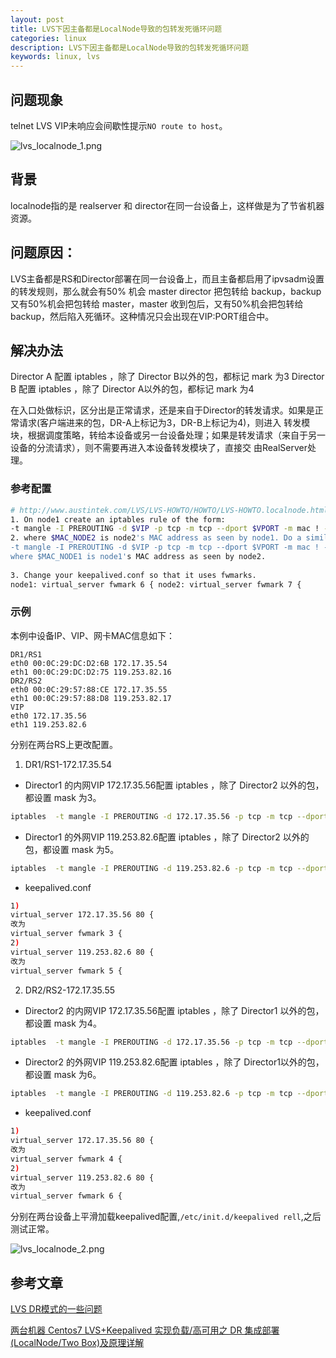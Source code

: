 ```yaml
---
layout: post
title: LVS下因主备都是LocalNode导致的包转发死循环问题
categories: linux
description: LVS下因主备都是LocalNode导致的包转发死循环问题
keywords: linux, lvs
---
```


## 问题现象

telnet LVS VIP未响应会间歇性提示`NO route to host`。

![lvs_localnode_1.png](https://i.loli.net/2018/07/31/5b6083d295616.png)

## 背景

localnode指的是 realserver 和 director在同一台设备上，这样做是为了节省机器资源。 

## 问题原因：

LVS主备都是RS和Director部署在同一台设备上，而且主备都启用了ipvsadm设置的转发规则，那么就会有50% 机会 master director 把包转给 
backup，backup又有50%机会把包转给 master，master 收到包后，又有50%机会把包转给 backup，然后陷入死循环。这种情况只会出现在VIP:PORT组合中。

## 解决办法

Director A 配置 iptables ，除了 Director B以外的包，都标记 mark 为3
Director B 配置 iptables ，除了 Director A以外的包，都标记 mark 为4

在入口处做标识，区分出是正常请求，还是来自于Director的转发请求。如果是正常请求(客户端进来的包，DR-A上标记为3，DR-B上标记为4)，则进入
转发模块，根据调度策略，转给本设备或另一台设备处理；如果是转发请求（来自于另一设备的分流请求），则不需要再进入本设备转发模块了，直接交
由RealServer处理。

### 参考配置
``` bash
# http://www.austintek.com/LVS/LVS-HOWTO/HOWTO/LVS-HOWTO.localnode.html#two_box_lvs_active_active
1. On node1 create an iptables rule of the form:
-t mangle -I PREROUTING -d $VIP -p tcp -m tcp --dport $VPORT -m mac ! --mac-source $MAC_NODE2 -j MARK --set-mark 0x6
2. where $MAC_NODE2 is node2's MAC address as seen by node1. Do a similar trick on node2:
-t mangle -I PREROUTING -d $VIP -p tcp -m tcp --dport $VPORT -m mac ! --mac-source $MAC_NODE1 -j MARK --set-mark 0x7
where $MAC_NODE1 is node1's MAC address as seen by node2.
 
3. Change your keepalived.conf so that it uses fwmarks.
node1: virtual_server fwmark 6 { node2: virtual_server fwmark 7 {
```

### 示例

本例中设备IP、VIP、网卡MAC信息如下：
```
DR1/RS1
eth0 00:0C:29:DC:D2:6B 172.17.35.54
eth1 00:0C:29:DC:D2:75 119.253.82.16
DR2/RS2
eth0 00:0C:29:57:88:CE 172.17.35.55
eth1 00:0C:29:57:88:D8 119.253.82.17
VIP
eth0 172.17.35.56
eth1 119.253.82.6
```

分别在两台RS上更改配置。

1. DR1/RS1-172.17.35.54

 - Director1 的内网VIP 172.17.35.56配置 iptables ，除了 Director2 以外的包，都设置 mask 为3。
 ```bash
 iptables  -t mangle -I PREROUTING -d 172.17.35.56 -p tcp -m tcp --dport 80 -m mac ! --mac-source 00:0C:29:57:88:CE -j MARK --set-mark 0x3
 ```
 
  - Director1 的外网VIP 119.253.82.6配置 iptables ，除了 Director2 以外的包，都设置 mask 为5。
  ```bash
  iptables  -t mangle -I PREROUTING -d 119.253.82.6 -p tcp -m tcp --dport 80 -m mac ! --mac-source 00:0C:29:57:88:D8 -j MARK --set-mark 0x5
  ```
  
  - keepalived.conf
  ```bash
  1)
  virtual_server 172.17.35.56 80 {
  改为
  virtual_server fwmark 3 {
  2)
  virtual_server 119.253.82.6 80 {
  改为
  virtual_server fwmark 5 {
  ```
2. DR2/RS2-172.17.35.55

 - Director2 的内网VIP 172.17.35.56配置 iptables ，除了 Director1 以外的包，都设置 mask 为4。
 ```bash
 iptables  -t mangle -I PREROUTING -d 172.17.35.56 -p tcp -m tcp --dport 80 -m mac ! --mac-source 00:0C:29:DC:D2:6B -j MARK --set-mark 0x4
 ```
 
 - Director2 的外网VIP 119.253.82.6配置 iptables ，除了 Director1以外的包，都设置 mask 为6。
 ```bash
 iptables  -t mangle -I PREROUTING -d 119.253.82.6 -p tcp -m tcp --dport 80 -m mac ! --mac-source 00:0C:29:DC:D2:75 -j MARK --set-mark 0x6
 ```
 
 - keepalived.conf
 ```bash
 1)
 virtual_server 172.17.35.56 80 {
 改为
 virtual_server fwmark 4 {
 2)
 virtual_server 119.253.82.6 80 {
 改为
 virtual_server fwmark 6 {
 ```
 
 分别在两台设备上平滑加载keepalived配置,`/etc/init.d/keepalived rell`,之后测试正常。
 
 ![lvs_localnode_2.png](https://i.loli.net/2018/07/31/5b60837fe635c.png)
 
  
## 参考文章

[LVS DR模式的一些问题 ](http://linbo.github.io/2017/08/20/lvs-dr)

[两台机器 Centos7 LVS+Keepalived 实现负载/高可用之 DR 集成部署(LocalNode/Two Box)及原理详解](http://jiangyu86.cn/2018/03/04/cluster/lvs_localnode_dr/)


